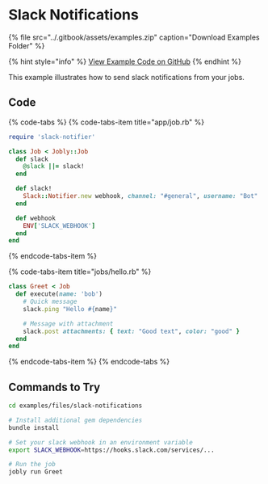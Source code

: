 # Slack Notifications

{% file src="../.gitbook/assets/examples.zip" caption="Download Examples Folder" %}

{% hint style="info" %}
[View Example Code on GitHub](https://github.com/DannyBen/jobly-docs/tree/master/examples/files/slack-notifications)
{% endhint %}

This example illustrates how to send slack notifications from your jobs.

## Code

{% code-tabs %}
{% code-tabs-item title="app/job.rb" %}
```ruby
require 'slack-notifier'

class Job < Jobly::Job
  def slack
    @slack ||= slack!
  end

  def slack!
    Slack::Notifier.new webhook, channel: "#general", username: "Bot"
  end

  def webhook
    ENV['SLACK_WEBHOOK']
  end
end
```
{% endcode-tabs-item %}

{% code-tabs-item title="jobs/hello.rb" %}
```ruby
class Greet < Job
  def execute(name: 'bob')
    # Quick message
    slack.ping "Hello #{name}"

    # Message with attachment
    slack.post attachments: { text: "Good text", color: "good" }
  end
end
```
{% endcode-tabs-item %}
{% endcode-tabs %}

## Commands to Try

```bash
cd examples/files/slack-notifications

# Install additional gem dependencies
bundle install

# Set your slack webhook in an environment variable
export SLACK_WEBHOOK=https://hooks.slack.com/services/...

# Run the job
jobly run Greet
```

